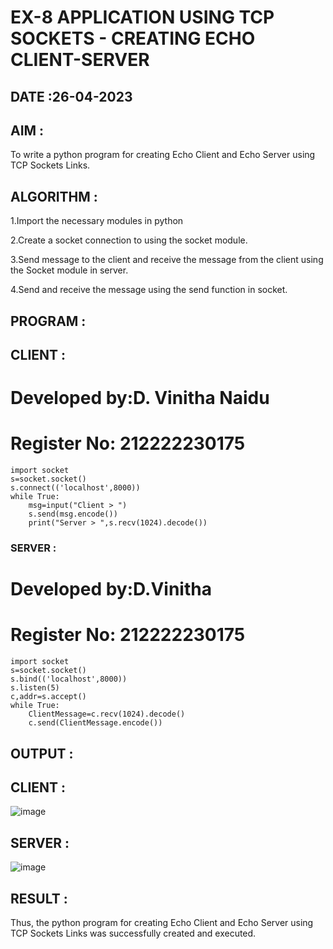 # EX-8 APPLICATION USING TCP SOCKETS - CREATING ECHO CLIENT-SERVER

## DATE :26-04-2023
## AIM :
To write a python program for creating Echo Client and Echo Server using TCP Sockets Links.

## ALGORITHM :
1.Import the necessary modules in python

2.Create a socket connection to using the socket module.

3.Send message to the client and receive the message from the client using the Socket module in server.

4.Send and receive the message using the send function in socket.

## PROGRAM :
## CLIENT :
# Developed by:D. Vinitha Naidu
# Register No: 212222230175
```
import socket
s=socket.socket()
s.connect(('localhost',8000))
while True:
    msg=input("Client > ")
    s.send(msg.encode())
    print("Server > ",s.recv(1024).decode())
```
### SERVER :
# Developed by:D.Vinitha 
# Register No: 212222230175
```
import socket
s=socket.socket()
s.bind(('localhost',8000))
s.listen(5)
c,addr=s.accept()
while True:
    ClientMessage=c.recv(1024).decode()
    c.send(ClientMessage.encode())
 ```
## OUTPUT :
## CLIENT :
![image](https://github.com/VinithaNaidu/EX-8/assets/121166004/6b2bbbeb-0ece-4dc9-9e7a-b6979a925c1d)

## SERVER :
![image](https://github.com/VinithaNaidu/EX-8/assets/121166004/a6620927-ea4e-4d38-b9ad-cd934c623f39)


## RESULT :
Thus, the python program for creating Echo Client and Echo Server using TCP Sockets Links was successfully created and executed.


